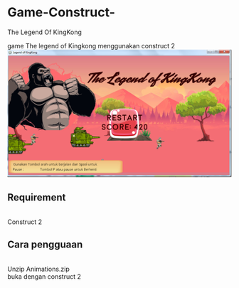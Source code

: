 # Game-Construct-
The Legend Of KingKong <br>

game The legend of Kingkong menggunakan construct 2 <br>
<img src="Screenshot_1.png"> <br>

<h2>Requirement</h2><br>
Construct 2 <br>
<h2>Cara pengguaan</h2><br>
Unzip Animations.zip <br>
buka dengan construct 2 <br>
